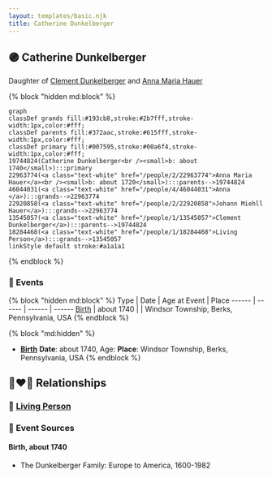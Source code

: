 ```yaml
---
layout: templates/basic.njk
title: Catherine Dunkelberger
---
```

## 🟣 Catherine Dunkelberger

Daughter of [Clement Dunkelberger](/people/1/13545057) and [Anna Maria Hauer](/people/2/22963774)

{% block "hidden md:block" %}
```mermaid
graph
classDef grands fill:#193cb8,stroke:#2b7fff,stroke-width:1px,color:#fff;
classDef parents fill:#372aac,stroke:#615fff,stroke-width:1px,color:#fff;
classDef primary fill:#007595,stroke:#00a6f4,stroke-width:1px,color:#fff;
19744824(Catherine Dunkelberger<br /><small>b: about 1740</small>):::primary
22963774(<a class="text-white" href="/people/2/22963774">Anna Maria Hauer</a><br /><small>b: about 1720</small>):::parents-->19744824
46044031(<a class="text-white" href="/people/4/46044031">Anna </a>):::grands-->22963774
22920858(<a class="text-white" href="/people/2/22920858">Johann Miehll Hauer</a>):::grands-->22963774
13545057(<a class="text-white" href="/people/1/13545057">Clement Dunkelberger</a>):::parents-->19744824
18284468(<a class="text-white" href="/people/1/18284468">Living Person</a>):::grands-->13545057
linkStyle default stroke:#a1a1a1
```
{% endblock %}

### 📆 Events

{% block "hidden md:block" %}
Type | Date | Age at Event | Place
------ | ------ | ------ | ------
[Birth](#event-event-2) | about 1740 |  | Windsor Township, Berks, Pennsylvania, USA
{% endblock %}

{% block "md:hidden" %}
- **[Birth](#event-event-2)**
**Date**: about 1740, Age:
**Place**: Windsor Township, Berks, Pennsylvania, USA
{% endblock %}

## 👩‍❤️‍👨 Relationships

### 🔵 [Living Person](/people/9/90884790)

### 📰 Event Sources

#### <a id="event-event-2"></a> Birth, about 1740
* The Dunkelberger Family: Europe to America, 1600-1982
